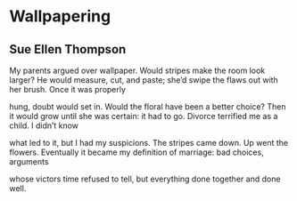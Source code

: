 # Wallpapering
## Sue Ellen Thompson
My parents argued over wallpaper. Would stripes
make the room look larger? He
would measure, cut, and paste; she’d swipe
the flaws out with her brush. Once it was properly

hung, doubt would set in. Would the floral
have been a better choice? Then it would grow
until she was certain: it had to go. Divorce
terrified me as a child. I didn’t know

what led to it, but I had my suspicions.
The stripes came down. Up went
the flowers. Eventually it became my definition
of marriage: bad choices, arguments

whose victors time refused to tell,
but everything done together and done well.
